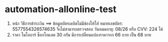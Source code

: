 # automation-allonline-test

1. หน้า วิธีการชำระเงิน ==> ข้อมูลบัตรเดบิตไม่มีช่องให้ใส่ หมายเลขบัตร: 5577554326574635 จึงไม่สามารถตรวจสอบ วันหมดอายุ: 08/26 หรือ CVV: 224 ได้
2. ราคา ไมโลบาร์ ช็อกโกแลต 30 กรัม มีการเปลี่ยนแปลงราคาจาก 66 บาท เป็น 68 บาท

